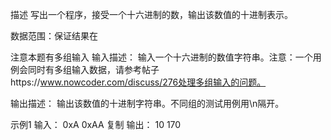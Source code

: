 描述
写出一个程序，接受一个十六进制的数，输出该数值的十进制表示。

数据范围：保证结果在 

注意本题有多组输入
输入描述：
输入一个十六进制的数值字符串。注意：一个用例会同时有多组输入数据，请参考帖子https://www.nowcoder.com/discuss/276处理多组输入的问题。

输出描述：
输出该数值的十进制字符串。不同组的测试用例用\n隔开。

示例1
输入：
0xA
0xAA
复制
输出：
10
170
